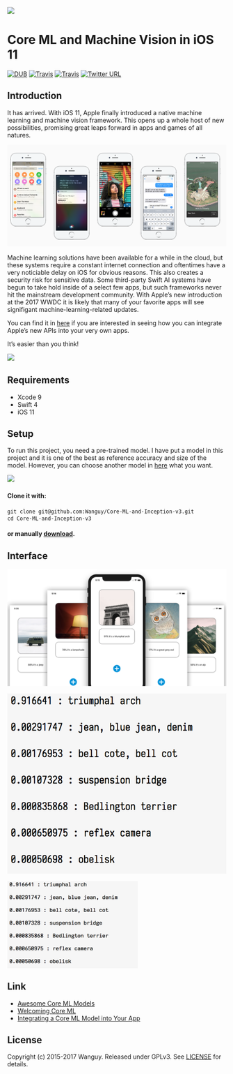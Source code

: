 ![](https://cdn-images-1.medium.com/max/1600/1*OZNZMNqqJYqH-LpNFYKI3w.png)

# Core ML and Machine Vision in iOS 11

[![DUB](https://img.shields.io/badge/download-89M-blue.svg)](https://github.com/Wanguy/Core-ML-and-Inception-v3/releases/download/1.0/MLTest.zip) [![Travis](https://img.shields.io/badge/build-passing-brightgreen.svg)](https://github.com/Wanguy/Core-ML-and-Inception-v3/blob/master/LICENSE) [![Travis](https://img.shields.io/badge/LICENSE-GPLv3-brightgreen.svg)](https://github.com/Wanguy/Core-ML-and-Inception-v3/blob/master/LICENSE) [![Twitter URL](https://img.shields.io/twitter/url/http/shields.io.svg?style=social)](https://twitter.com/rp_Wang) 

## Introduction

It has arrived. With iOS 11, Apple finally introduced a native machine learning
and machine vision framework. This opens up a whole host of new possibilities,
promising great leaps forward in apps and games of all natures.

![](https://github.com/Wanguy/Core-ML-and-Inception-v3/blob/master/Img/Screen%20Shot%202017-12-10%20at%2019.10.01.png)

Machine learning solutions have been available for a while in the cloud, but
these systems require a constant internet connection and oftentimes have a very
noticiable delay on iOS for obvious reasons. This also creates a security risk
for sensitive data. Some third-party  Swift AI systems have begun to take hold
inside of a select few apps, but such frameworks never hit the mainstream
development community. With Apple’s new introduction at the 2017 WWDC it is
likely that many of your favorite apps will see signifigant
machine-learning-related updates.

You can find it in [here](https://developer.apple.com/videos/wwdc2017/) if you are interested in seeing how you can integrate Apple’s new APIs into your very own apps. 

It’s easier than you think!

![](https://cdn-images-1.medium.com/max/1600/1*fI3VsBMqXglx0S0tU6R1tg.png)

## Requirements

- Xcode 9
- Swift 4
- iOS 11

## Setup

To run this project, you need a pre-trained model. I have put a model in this project and it is one of the best as reference accuracy and size of the model. However, you can choose another model in [here](https://developer.apple.com/machine-learning/) what you want.

![](https://cdn-images-1.medium.com/max/1600/1*6agZ1CcGVwiOaX3gNP8cYw.png)

#### Clone it with:

```
git clone git@github.com:Wanguy/Core-ML-and-Inception-v3.git
cd Core-ML-and-Inception-v3
```

#### or manually [download](https://github.com/Wanguy/Core-ML-and-Inception-v3/releases/tag/1.0).

## Interface

![Interface](https://github.com/Wanguy/Core-ML-and-Inception-v3/blob/master/Img/Core%20ML.png)

![](https://github.com/Wanguy/Core-ML-and-Inception-v3/blob/master/Img/Screen%20Shot%202017-12-10%20at%2018.21.35.png)

 <img src="https://github.com/Wanguy/Core-ML-and-Inception-v3/blob/master/Img/Screen%20Shot%202017-12-10%20at%2018.21.35.png" width = "300" height = "200" alt="img" align=center />

## Link

- [Awesome Core ML Models](https://github.com/likedan/Awesome-CoreML-Models/)
- [Welcoming Core ML](https://medium.com/towards-data-science/welcoming-core-ml-8ba325227a28)
- [Integrating a Core ML Model into Your App](https://developer.apple.com/documentation/coreml/integrating_a_core_ml_model_into_your_app%5D)

## License

Copyright (c) 2015-2017 Wanguy. Released under GPLv3. See [LICENSE](https://github.com/Wanguy/Core-ML-and-Inception-v3/blob/master/LICENSE) for details.

